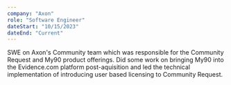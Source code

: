 ```yaml
---
company: "Axon"
role: "Software Engineer"
dateStart: "10/15/2023"
dateEnd: "Current"
---
```


SWE on Axon's Community team which was responsible for the Community Request and My90 product offerings. Did some work on bringing My90 into the Evidence.com platform post-aquisition and led the technical implementation of introducing user based licensing to Community Request. 